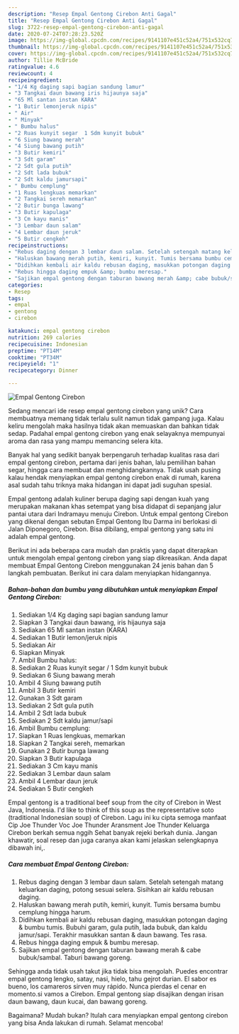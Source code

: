 ```yaml
---
description: "Resep Empal Gentong Cirebon Anti Gagal"
title: "Resep Empal Gentong Cirebon Anti Gagal"
slug: 3722-resep-empal-gentong-cirebon-anti-gagal
date: 2020-07-24T07:28:23.520Z
image: https://img-global.cpcdn.com/recipes/9141107e451c52a4/751x532cq70/empal-gentong-cirebon-foto-resep-utama.jpg
thumbnail: https://img-global.cpcdn.com/recipes/9141107e451c52a4/751x532cq70/empal-gentong-cirebon-foto-resep-utama.jpg
cover: https://img-global.cpcdn.com/recipes/9141107e451c52a4/751x532cq70/empal-gentong-cirebon-foto-resep-utama.jpg
author: Tillie McBride
ratingvalue: 4.6
reviewcount: 4
recipeingredient:
- "1/4 Kg daging sapi bagian sandung lamur"
- "3 Tangkai daun bawang iris hijaunya saja"
- "65 Ml santan instan KARA"
- "1 Butir lemonjeruk nipis"
- " Air"
- " Minyak"
- " Bumbu halus"
- "2 Ruas kunyit segar  1 Sdm kunyit bubuk"
- "6 Siung bawang merah"
- "4 Siung bawang putih"
- "3 Butir kemiri"
- "3 Sdt garam"
- "2 Sdt gula putih"
- "2 Sdt lada bubuk"
- "2 Sdt kaldu jamursapi"
- " Bumbu cemplung"
- "1 Ruas lengkuas memarkan"
- "2 Tangkai sereh memarkan"
- "2 Butir bunga lawang"
- "3 Butir kapulaga"
- "3 Cm kayu manis"
- "3 Lembar daun salam"
- "4 Lembar daun jeruk"
- "5 Butir cengkeh"
recipeinstructions:
- "Rebus daging dengan 3 lembar daun salam. Setelah setengah matang keluarkan daging, potong sesuai selera. Sisihkan air kaldu rebusan daging."
- "Haluskan bawang merah putih, kemiri, kunyit. Tumis bersama bumbu cemplung hingga harum."
- "Didihkan kembali air kaldu rebusan daging, masukkan potongan daging &amp; bumbu tumis. Bubuhi garam, gula putih, lada bubuk, dan kaldu jamur/sapi. Terakhir masukkan santan &amp; daun bawang. Tes rasa."
- "Rebus hingga daging empuk &amp; bumbu meresap."
- "Sajikan empal gentong dengan taburan bawang merah &amp; cabe bubuk/sambal. Taburi bawang goreng."
categories:
- Resep
tags:
- empal
- gentong
- cirebon

katakunci: empal gentong cirebon 
nutrition: 269 calories
recipecuisine: Indonesian
preptime: "PT14M"
cooktime: "PT34M"
recipeyield: "1"
recipecategory: Dinner

---
```



![Empal Gentong Cirebon](https://img-global.cpcdn.com/recipes/9141107e451c52a4/751x532cq70/empal-gentong-cirebon-foto-resep-utama.jpg)

Sedang mencari ide resep empal gentong cirebon yang unik? Cara membuatnya memang tidak terlalu sulit namun tidak gampang juga. Kalau keliru mengolah maka hasilnya tidak akan memuaskan dan bahkan tidak sedap. Padahal empal gentong cirebon yang enak selayaknya mempunyai aroma dan rasa yang mampu memancing selera kita.

Banyak hal yang sedikit banyak berpengaruh terhadap kualitas rasa dari empal gentong cirebon, pertama dari jenis bahan, lalu pemilihan bahan segar, hingga cara membuat dan menghidangkannya. Tidak usah pusing kalau hendak menyiapkan empal gentong cirebon enak di rumah, karena asal sudah tahu triknya maka hidangan ini dapat jadi suguhan spesial.

Empal gentong adalah kuliner berupa daging sapi dengan kuah yang merupakan makanan khas setempat yang bisa didapat di sepanjang jalur pantai utara dari Indramayu menuju Cirebon. Untuk empal gentong Cirebon yang dikenal dengan sebutan Empal Gentong Ibu Darma ini berlokasi di Jalan Diponegoro, Cirebon. Bisa dibilang, empal gentong yang satu ini adalah empal gentong.


Berikut ini ada beberapa cara mudah dan praktis yang dapat diterapkan untuk mengolah empal gentong cirebon yang siap dikreasikan. Anda dapat membuat Empal Gentong Cirebon menggunakan 24 jenis bahan dan 5 langkah pembuatan. Berikut ini cara dalam menyiapkan hidangannya.

<!--inarticleads1-->

##### Bahan-bahan dan bumbu yang dibutuhkan untuk menyiapkan Empal Gentong Cirebon:

1. Sediakan 1/4 Kg daging sapi bagian sandung lamur
1. Siapkan 3 Tangkai daun bawang, iris hijaunya saja
1. Sediakan 65 Ml santan instan (KARA)
1. Sediakan 1 Butir lemon/jeruk nipis
1. Sediakan  Air
1. Siapkan  Minyak
1. Ambil  Bumbu halus:
1. Sediakan 2 Ruas kunyit segar / 1 Sdm kunyit bubuk
1. Sediakan 6 Siung bawang merah
1. Ambil 4 Siung bawang putih
1. Ambil 3 Butir kemiri
1. Gunakan 3 Sdt garam
1. Sediakan 2 Sdt gula putih
1. Ambil 2 Sdt lada bubuk
1. Sediakan 2 Sdt kaldu jamur/sapi
1. Ambil  Bumbu cemplung:
1. Siapkan 1 Ruas lengkuas, memarkan
1. Siapkan 2 Tangkai sereh, memarkan
1. Gunakan 2 Butir bunga lawang
1. Siapkan 3 Butir kapulaga
1. Sediakan 3 Cm kayu manis
1. Sediakan 3 Lembar daun salam
1. Ambil 4 Lembar daun jeruk
1. Sediakan 5 Butir cengkeh


Empal gentong is a traditional beef soup from the city of Cirebon in West Java, Indonesia. I&#39;d like to think of this soup as the representative soto (traditional Indonesian soup) of Cirebon. Lagu ini ku cipta semoga manfaat Cip Joe Thunder Voc Joe Thunder Aransment Joe Thunder Keluarga Cirebon berkah semua nggih Sehat banyak rejeki berkah dunia. Jangan khawatir, soal resep dan juga caranya akan kami jelaskan selengkapnya dibawah ini,. 

<!--inarticleads2-->

##### Cara membuat Empal Gentong Cirebon:

1. Rebus daging dengan 3 lembar daun salam. Setelah setengah matang keluarkan daging, potong sesuai selera. Sisihkan air kaldu rebusan daging.
1. Haluskan bawang merah putih, kemiri, kunyit. Tumis bersama bumbu cemplung hingga harum.
1. Didihkan kembali air kaldu rebusan daging, masukkan potongan daging &amp; bumbu tumis. Bubuhi garam, gula putih, lada bubuk, dan kaldu jamur/sapi. Terakhir masukkan santan &amp; daun bawang. Tes rasa.
1. Rebus hingga daging empuk &amp; bumbu meresap.
1. Sajikan empal gentong dengan taburan bawang merah &amp; cabe bubuk/sambal. Taburi bawang goreng.


Sehingga anda tidak usah takut jika tidak bisa mengolah. Puedes encontrar empal gentong lengko, satay, nasi, hielo, tahu gejrot durian. El sabor es bueno, los camareros sirven muy rápido. Nunca pierdas el cenar en momento.si vamos a Cirebon. Empal gentong siap disajikan dengan irisan daun bawang, daun kucai, dan bawang goreng. 

Bagaimana? Mudah bukan? Itulah cara menyiapkan empal gentong cirebon yang bisa Anda lakukan di rumah. Selamat mencoba!
